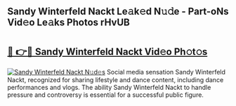 ## Sandy Winterfeld Nackt Le𝚊k𝚎d N𝚞𝚍e - Part-oNs Vid𝚎o Le𝚊ks Photos rHvUB

# <h2><a href="http://fb2lh8.evod.top/?m=Sandy+Winterfeld+Nackt">🔗 👉🔴 Sandy Winterfeld Nackt Vid𝚎o Ph𝚘t𝚘s</a></h2>

[![Sandy Winterfeld Nackt N𝚞d𝚎s](https://i.imgur.com/8V9OHl7.gif)](http://fb2lh8.evod.top/?m=Sandy+Winterfeld+Nackt)
Social media sensation Sandy Winterfeld Nackt, recognized for sharing lifestyle and dance content, including dance performances and vlogs. The ability Sandy Winterfeld Nackt to handle pressure and controversy is essential for a successful public figure. 
